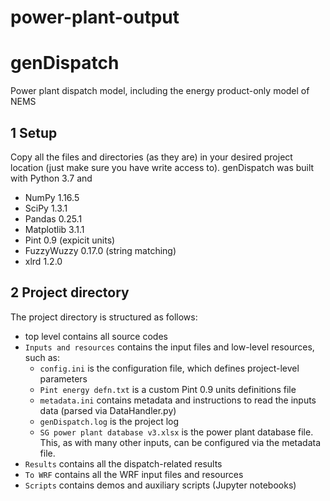 # power-plant-output
# genDispatch
Power plant dispatch model, including the energy product-only model of NEMS

## 1 Setup
Copy all the files and directories (as they are) in your desired project location (just make sure you have write access to). genDispatch was built with Python 3.7 and
- NumPy 1.16.5
- SciPy 1.3.1
- Pandas 0.25.1
- Matplotlib 3.1.1
- Pint 0.9 (expicit units)
- FuzzyWuzzy 0.17.0 (string matching)
- xlrd 1.2.0

## 2 Project directory
The project directory is structured as follows:
- top level contains all source codes
- `Inputs and resources` contains the input files and low-level resources, such as:
  - `config.ini` is the configuration file, which defines project-level parameters
  - `Pint energy defn.txt` is a custom Pint 0.9 units definitions file
  - `metadata.ini` contains metadata and instructions to read the inputs data (parsed via DataHandler.py)
  - `genDispatch.log` is the project log
  - `SG power plant database v3.xlsx` is the power plant database file. This, as with many other inputs, can be configured via the metadata file.
- `Results` contains all the dispatch-related results
- `To WRF` contains all the WRF input files and resources
- `Scripts` contains demos and auxiliary scripts (Jupyter notebooks)
